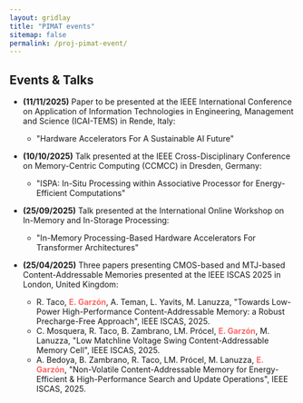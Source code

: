 ```yaml
---
layout: gridlay
title: "PIMAT events"
sitemap: false
permalink: /proj-pimat-event/
---
```


## Events & Talks

- **(11/11/2025)** Paper to be presented at the IEEE International Conference on Application of Information Technologies in Engineering, Management and Science (ICAI-TEMS) in Rende, Italy:
	- "Hardware Accelerators For A Sustainable AI Future"

- **(10/10/2025)** Talk presented at the IEEE Cross-Disciplinary Conference on Memory-Centric Computing (CCMCC) in Dresden, Germany:
	- "ISPA: In-Situ Processing within Associative Processor for Energy-Efficient Computations"

- **(25/09/2025)** Talk presented at the International Online Workshop on In-Memory and In-Storage Processing:
	- "In-Memory Processing-Based Hardware Accelerators For Transformer Architectures"

- **(25/04/2025)** Three papers presenting CMOS-based and MTJ-based Content-Addressable Memories presented at the IEEE ISCAS 2025 in London, United Kingdom:
	- R. Taco, <strong style="color: #ff6666;">E. Garzón</strong>, A. Teman, L. Yavits, M. Lanuzza, "Towards Low-Power High-Performance Content-Addressable Memory: a Robust Precharge-Free Approach", IEEE ISCAS, 2025.
	- C. Mosquera, R. Taco, B. Zambrano, LM. Prócel, <strong style="color: #ff6666;">E. Garzón</strong>, M. Lanuzza, "Low Matchline Voltage Swing Content-Addressable Memory Cell", IEEE ISCAS, 2025.
	- A. Bedoya, B. Zambrano, R. Taco, LM. Prócel, M. Lanuzza, <strong style="color: #ff6666;">E. Garzón</strong>, "Non-Volatile Content-Addressable Memory for Energy-Efficient & High-Performance Search and Update Operations", IEEE ISCAS, 2025.

